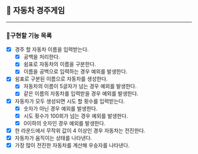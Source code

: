 ## 🚗 자동차 경주게임

---

### 🚀구현할 기능 목록

- [x] 경주 할 자동차 이름을 입력받는다.
    - [x] 공백을 처리한다.
    - [x] 쉼표로 자동차의 이름을 구분한다.
    - [x] 이름을 공백으로 입력하는 경우 예외를 발생한다.
- [x] 쉼표로 구분된 이름으로 자동차를 생성한다.
    - [x] 자동차의 이름이 5글자가 넘는 경우 예외를 발생한다.
    - [x] 같은 이름의 자동차를 입력받을 경우 예외를 발생한다.
- [x] 자동차가 모두 생성되면 시도 할 횟수를 입력받는다.
    - [x] 숫자가 아닌 경우 예외를 발생한다.
    - [x] 시도 횟수가 100회가 넘는 경우 예외를 발생한다.
    - [x] 0이하의 숫자인 경우 예외를 발생한다.
- [x] 한 라운드에서 무작위 값이 4 이상인 경우 자동차는 전진한다.
- [x] 자동차가 움직이는 상태를 나타낸다.  
- [x] 가장 많이 전진한 자동차를 계산해 우승자를 나타낸다.